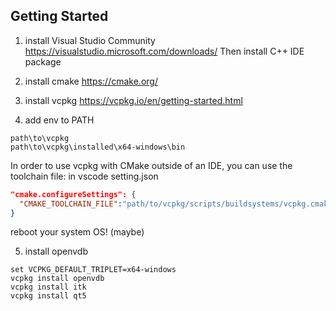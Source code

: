 ## Getting Started

1. install Visual Studio Community
   https://visualstudio.microsoft.com/downloads/
   Then install C++ IDE package

2. install cmake
   https://cmake.org/

3. install vcpkg
   https://vcpkg.io/en/getting-started.html

4. add env to PATH

```
path\to\vcpkg
path\to\vcpkg\installed\x64-windows\bin
```

In order to use vcpkg with CMake outside of an IDE, you can use the toolchain file:
in vscode setting.json

```json
"cmake.configureSettings": {
  "CMAKE_TOOLCHAIN_FILE":"path/to/vcpkg/scripts/buildsystems/vcpkg.cmake"
}
```
reboot your system OS! (maybe)

5. install openvdb
```shell
set VCPKG_DEFAULT_TRIPLET=x64-windows
vcpkg install openvdb
vcpkg install itk
vcpkg install qt5
```
